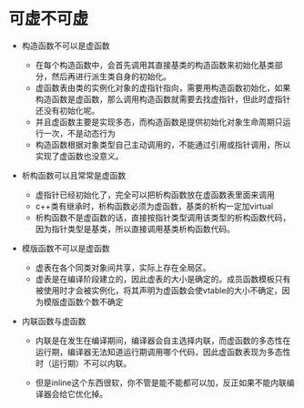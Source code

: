 # 可虚不可虚

- 构造函数不可以是虚函数
  - 在每个构造函数中，会首先调用其直接基类的构造函数来初始化基类部分，然后再进行派生类自身的初始化。
  - 虚函数表由类的实例化对象的虚指针指向，需要用构造函数初始化，如果构造函数是虚函数，那么调用构造函数就需要去找虚指针，但此时虚指针还没有初始化呢。
  - 并且虚函数主要是实现多态，而构造函数是提供初始化对象生命周期只运行一次，不是动态行为
  - 构造函数根据对象类型自己主动调用的，不能通过引用或指针调用，所以实现了虚函数也没意义。

- 析构函数可以且常常是虚函数
  - 虚指针已经初始化了，完全可以把析构函数放在虚函数表里面来调用
  - c++类有继承时，析构函数必须为虚函数，基类的析构一定加virtual
  - 析构函数不是虚函数的话，直接按指针类型调用该类型的析构函数代码，因为指针类型是基类，所以直接调用基类析构函数代码。

- 模版函数不可以是虚函数
  - 虚表在各个同类对象间共享，实际上存在全局区。
  - 虚表是在编译阶段建立的，因此虚表的大小是确定的。成员函数模板只有被使用时才会被实例化，将其声明为虚函数会使vtable的大小不确定，因为模版虚函数个数不确定
  
- 内联函数与虚函数
  - 内联是在发生在编译期间，编译器会自主选择内联，而虚函数的多态性在运行期，编译器无法知道运行期调用哪个代码，因此虚函数表现为多态性时（运行期）不可以内联。
  
  - 但是inline这个东西很软，你不管是能不能都可以加，反正如果不能内联编译器会给它优化掉。
  


